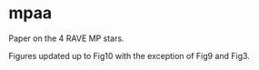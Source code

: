 # mpaa
Paper on the 4 RAVE MP stars.

Figures updated up to Fig10 with the exception of Fig9 and Fig3.
